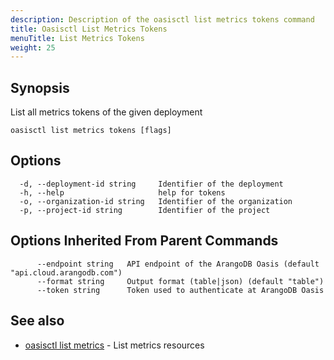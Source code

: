 ```yaml
---
description: Description of the oasisctl list metrics tokens command
title: Oasisctl List Metrics Tokens
menuTitle: List Metrics Tokens
weight: 25
---
```

## Synopsis
List all metrics tokens of the given deployment

```
oasisctl list metrics tokens [flags]
```

## Options
```
  -d, --deployment-id string     Identifier of the deployment
  -h, --help                     help for tokens
  -o, --organization-id string   Identifier of the organization
  -p, --project-id string        Identifier of the project
```

## Options Inherited From Parent Commands
```
      --endpoint string   API endpoint of the ArangoDB Oasis (default "api.cloud.arangodb.com")
      --format string     Output format (table|json) (default "table")
      --token string      Token used to authenticate at ArangoDB Oasis
```

## See also
* [oasisctl list metrics](list-metrics.md)	 - List metrics resources

